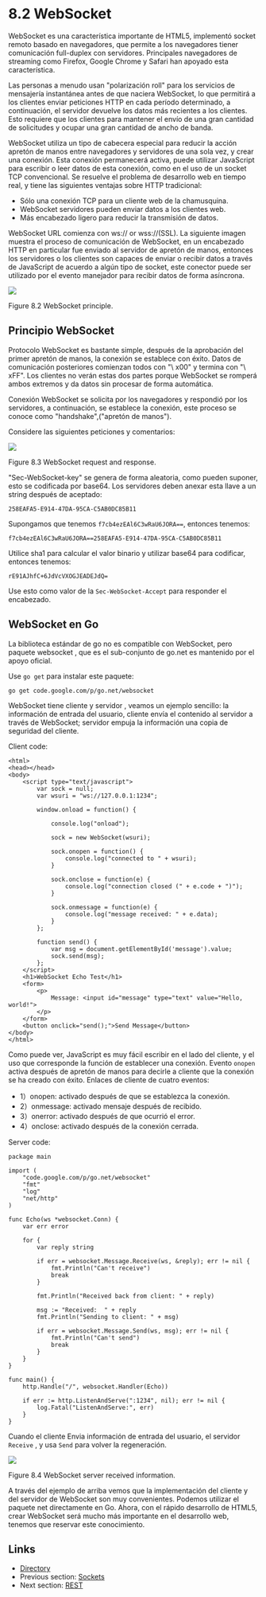 # 8.2 WebSocket

WebSocket es una característica importante de HTML5, implementó socket remoto basado en navegadores, que permite a los navegadores tiener comunicación full-duplex con servidores. Principales navegadores de streaming como Firefox, Google Chrome y Safari han apoyado esta característica.

Las personas a menudo usan "polarización roll" para los servicios de mensajería instantánea antes de que naciera WebSocket, lo que permitirá a los clientes enviar peticiones HTTP en cada período determinado, a continuación, el servidor devuelve los datos más recientes a los clientes. Esto requiere que los clientes para mantener el envío de una gran cantidad de solicitudes y ocupar una gran cantidad de ancho de banda.

WebSocket utiliza un tipo de cabecera especial para reducir la acción apretón de manos entre navegadores y servidores de una sola vez, y crear una conexión. Esta conexión permanecerá activa, puede utilizar JavaScript para escribir o leer datos de esta conexión, como en el uso de un socket TCP convencional. Se resuelve el problema de desarrollo web en tiempo real, y tiene las siguientes ventajas sobre HTTP tradicional:

- Sólo una conexión TCP para un cliente web de la chamusquina.
- WebSocket servidores pueden enviar datos a los clientes web.
- Más encabezado ligero para reducir la transmisión de datos.

WebSocket URL comienza con ws:// or wss://(SSL). La siguiente imagen muestra el proceso de comunicación de WebSocket, en un encabezado HTTP en particular fue enviado al servidor de apretón de manos, entonces los servidores o los clientes son capaces de enviar o recibir datos a través de JavaScript de acuerdo a algún tipo de socket, este conector puede ser utilizado por el evento manejador para recibir datos de forma asíncrona.

![](images/8.2.websocket.png?raw=true)

Figure 8.2 WebSocket principle.

## Principio WebSocket

Protocolo WebSocket es bastante simple, después de la aprobación del primer apretón de manos, la conexión se establece con éxito. Datos de comunicación posteriores comienzan todos con "\ x00" y termina con "\ xFF". Los clientes no verán estas dos partes porque WebSocket se romperá ambos extremos y da datos sin procesar de forma automática.

Conexión WebSocket se solicita por los navegadores y respondió por los servidores, a continuación, se establece la conexión, este proceso se conoce como "handshake",("apretón de manos").

Considere las siguientes peticiones y comentarios:

![](images/8.2.websocket2.png?raw=true)

Figure 8.3 WebSocket request and response.

"Sec-WebSocket-key"  se genera de forma aleatoria, como pueden suponer, esto se codificada por base64. Los servidores deben anexar esta llave a un string después de aceptado:

	258EAFA5-E914-47DA-95CA-C5AB0DC85B11

Supongamos que tenemos `f7cb4ezEAl6C3wRaU6JORA==`, entonces tenemos:

	f7cb4ezEAl6C3wRaU6JORA==258EAFA5-E914-47DA-95CA-C5AB0DC85B11

Utilice sha1 para calcular el valor binario y utilizar base64 para codificar, entonces tenemos:

	rE91AJhfC+6JdVcVXOGJEADEJdQ=

Use esto como valor de la `Sec-WebSocket-Accept` para responder el encabezado.

## WebSocket en Go

La biblioteca estándar de go no es compatible con WebSocket, pero paquete websocket , que es el sub-conjunto de go.net es mantenido por el apoyo oficial.


Use `go get` para instalar este paquete:

	go get code.google.com/p/go.net/websocket

WebSocket tiene cliente y servidor , veamos un ejemplo sencillo: la información de entrada del usuario, cliente envía el contenido al servidor a través de WebSocket; servidor empuja la información una copia de seguridad del cliente.

Client code:

	<html>
	<head></head>
	<body>
		<script type="text/javascript">
			var sock = null;
			var wsuri = "ws://127.0.0.1:1234";

			window.onload = function() {

				console.log("onload");

				sock = new WebSocket(wsuri);

				sock.onopen = function() {
					console.log("connected to " + wsuri);
				}

				sock.onclose = function(e) {
					console.log("connection closed (" + e.code + ")");
				}

				sock.onmessage = function(e) {
					console.log("message received: " + e.data);
				}
			};

			function send() {
				var msg = document.getElementById('message').value;
				sock.send(msg);
			};
		</script>
		<h1>WebSocket Echo Test</h1>
		<form>
			<p>
				Message: <input id="message" type="text" value="Hello, world!">
			</p>
		</form>
		<button onclick="send();">Send Message</button>
	</body>
	</html>

Como puede ver, JavaScript es muy fácil escribir en el lado del cliente, y el uso que corresponde la función de establecer una conexión. Evento `onopen` activa después de apretón de manos para decirle a cliente que la conexión se ha creado con éxito. Enlaces de cliente de cuatro eventos:

- 1）onopen:  activado después de que se establezca la conexión.
- 2）onmessage:  activado mensaje después de recibido.
- 3）onerror: activado después de que ocurrió el error.
- 4）onclose: activado después de la conexión cerrada.

Server code:

	package main

	import (
		"code.google.com/p/go.net/websocket"
		"fmt"
		"log"
		"net/http"
	)

	func Echo(ws *websocket.Conn) {
		var err error

		for {
			var reply string

			if err = websocket.Message.Receive(ws, &reply); err != nil {
				fmt.Println("Can't receive")
				break
			}

			fmt.Println("Received back from client: " + reply)

			msg := "Received:  " + reply
			fmt.Println("Sending to client: " + msg)

			if err = websocket.Message.Send(ws, msg); err != nil {
				fmt.Println("Can't send")
				break
			}
		}
	}

	func main() {
		http.Handle("/", websocket.Handler(Echo))

		if err := http.ListenAndServe(":1234", nil); err != nil {
			log.Fatal("ListenAndServe:", err)
		}
	}

Cuando el cliente Envia información de entrada del usuario, el servidor `Receive` , y usa `Send` para volver la regeneración.


![](images/8.2.websocket3.png?raw=true)

Figure 8.4 WebSocket server received information.

A través del ejemplo de arriba vemos que la implementación del cliente y del servidor de WebSocket son muy convenientes. Podemos utilizar el paquete net directamente en Go. Ahora, con el rápido desarrollo de HTML5, crear WebSocket será mucho más importante en el desarrollo web, tenemos que reservar este conocimiento.

## Links

- [Directory](preface.md)
- Previous section: [Sockets](08.1.md)
- Next section: [REST](08.3.md)
